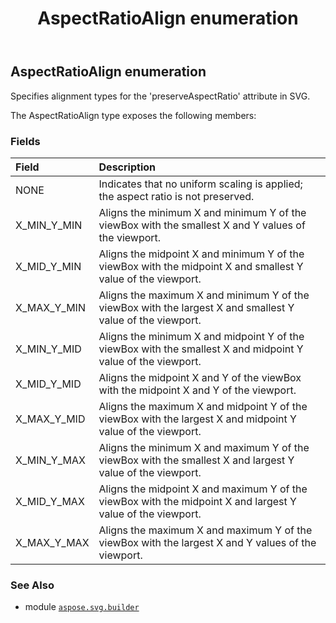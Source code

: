 ﻿---
title: AspectRatioAlign enumeration
second_title: Aspose.SVG for Python via .NET API References
description: 
type: docs
weight: 1230
url: /python-net/aspose.svg.builder/aspectratioalign/
is_root: false
---

## AspectRatioAlign enumeration

Specifies alignment types for the 'preserveAspectRatio' attribute in SVG.



The AspectRatioAlign type exposes the following members:

### Fields
| Field | Description |
| :- | :- |
| NONE | Indicates that no uniform scaling is applied; the aspect ratio is not preserved. |
| X_MIN_Y_MIN | Aligns the minimum X and minimum Y of the viewBox with the smallest X and Y values of the viewport. |
| X_MID_Y_MIN | Aligns the midpoint X and minimum Y of the viewBox with the midpoint X and smallest Y value of the viewport. |
| X_MAX_Y_MIN | Aligns the maximum X and minimum Y of the viewBox with the largest X and smallest Y value of the viewport. |
| X_MIN_Y_MID | Aligns the minimum X and midpoint Y of the viewBox with the smallest X and midpoint Y value of the viewport. |
| X_MID_Y_MID | Aligns the midpoint X and Y of the viewBox with the midpoint X and Y of the viewport. |
| X_MAX_Y_MID | Aligns the maximum X and midpoint Y of the viewBox with the largest X and midpoint Y value of the viewport. |
| X_MIN_Y_MAX | Aligns the minimum X and maximum Y of the viewBox with the smallest X and largest Y value of the viewport. |
| X_MID_Y_MAX | Aligns the midpoint X and maximum Y of the viewBox with the midpoint X and largest Y value of the viewport. |
| X_MAX_Y_MAX | Aligns the maximum X and maximum Y of the viewBox with the largest X and Y values of the viewport. |



### See Also
* module [`aspose.svg.builder`](..)
